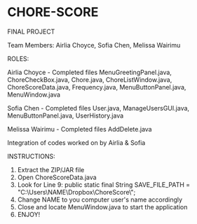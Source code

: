 # CHORE-SCORE
FINAL PROJECT

Team Members: Airlia Choyce, Sofia Chen, Melissa Wairimu

ROLES: 

Airlia Choyce - Completed files MenuGreetingPanel.java, ChoreCheckBox.java, Chore.java, 
                                ChoreListWindow.java, ChoreScoreData.java, Frequency.java,
                                MenuButtonPanel.java, MenuWindow.java

Sofia Chen - Completed files User.java, ManageUsersGUI.java, MenuButtonPanel.java, UserHistory.java

Melissa Wairimu - Completed files AddDelete.java

Integration of codes worked on by Airlia & Sofia 

INSTRUCTIONS:

1. Extract the ZIP/JAR file
2. Open ChoreScoreData.java
3. Look for Line 9:     public static final String SAVE_FILE_PATH = "C:\\Users\\NAME\\Dropbox\\ChoreScore\\";
4. Change NAME to you computer user's name accordingly
5. Close and locate MenuWindow.java to start the application
6. ENJOY!


